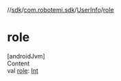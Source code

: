 //[sdk](../../../index.md)/[com.robotemi.sdk](../index.md)/[UserInfo](index.md)/[role](role.md)



# role  
[androidJvm]  
Content  
val [role](role.md): [Int](https://kotlinlang.org/api/latest/jvm/stdlib/kotlin/-int/index.html)  




